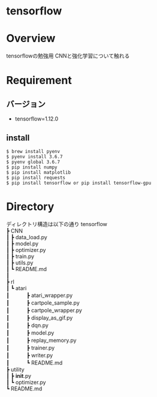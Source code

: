 tensorflow
==

# Overview
tensorflowの勉強用
CNNと強化学習について触れる

# Requirement

## バージョン
- tensorflow=1.12.0

## install
```
$ brew install pyenv
$ pyenv install 3.6.7
$ pyenv global 3.6.7
$ pip install numpy
$ pip install matplotlib
$ pip install requests
$ pip install tensorflow or pip install tensorflow-gpu
```


# Directory
ディレクトリ構造は以下の通り
tensorflow  
┣ CNN  
┃  ┣ data_load.py  
┃  ┣ model.py  
┃  ┣ optimizer.py  
┃  ┣ train.py  
┃  ┣ utils.py  
┃  ┗ README.md  
┃  
┣ rl  
┃ ┗ atari  
┃  　　　┣ atari_wrapper.py  
┃  　　　┣ cartpole_sample.py  
┃  　　　┣ cartpole_wrapper.py  
┃  　　　┣ display_as_gif.py  
┃  　　　┣ dqn.py  
┃  　　　┣ model.py  
┃  　　　┣ replay_memory.py  
┃  　　　┣ trainer.py  
┃  　　　┣ writer.py  
┃  　　　┗ README.md  
┣ utility  
┃  ┣ __init__.py  
┃  ┗ optimizer.py  
┗ README.md  